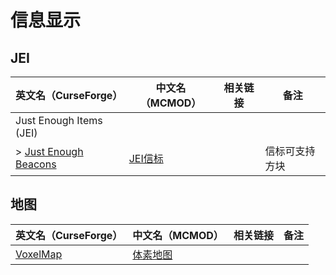 # 信息显示

## JEI

| 英文名（CurseForge）                                                                      | 中文名（MCMOD）                                 | 相关链接 | 备注           |
| ----------------------------------------------------------------------------------------- | ----------------------------------------------- | -------- | -------------- |
| Just Enough Items (JEI)                                                                   |                                                 |          |                |
| > [Just Enough Beacons](https://www.curseforge.com/minecraft/mc-mods/just-enough-beacons) | [JEI信标](https://www.mcmod.cn/class/5612.html) |          | 信标可支持方块 |

## 地图

| 英文名（CurseForge）                                              | 中文名（MCMOD）                                 | 相关链接 | 备注 |
| ----------------------------------------------------------------- | ----------------------------------------------- | -------- | ---- |
| [VoxelMap](https://www.curseforge.com/minecraft/mc-mods/voxelmap) | [体素地图](https://www.mcmod.cn/class/981.html) |          |      |
